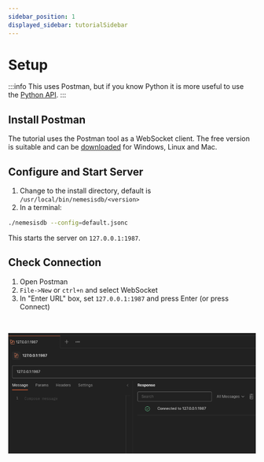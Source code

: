 ```yaml
---
sidebar_position: 1
displayed_sidebar: tutorialSidebar
---
```


# Setup

:::info
This uses Postman, but if you know Python it is more useful to use the [Python API](../../client_apis/Overview).
:::

## Install Postman
The tutorial uses the Postman tool as a WebSocket client. The free version is suitable and can be [downloaded](https://www.postman.com/downloads/) for Windows, Linux and Mac.


## Configure and Start Server


1. Change to the install directory, default is `/usr/local/bin/nemesisdb/<version>`
2. In a terminal:

```bash title="Start server"
./nemesisdb --config=default.jsonc
```

This starts the server on `127.0.0.1:1987`.


## Check Connection

1. Open Postman
2. `File->New` or `ctrl+n` and select WebSocket
3. In "Enter URL" box, set `127.0.0.1:1987` and press Enter (or press Connect)

<br/>

![](img/postman_connected.png)


